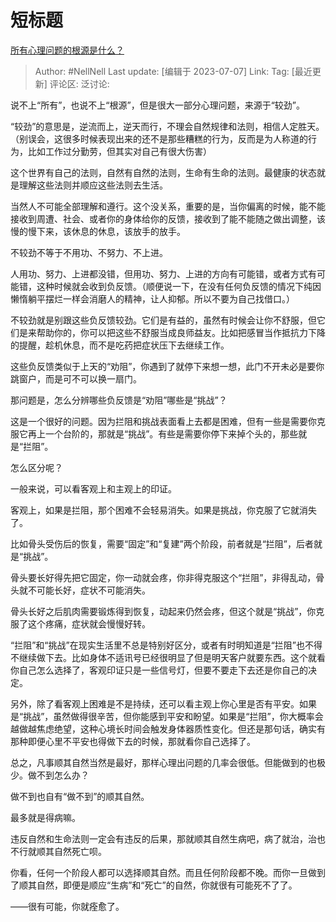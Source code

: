 # 短标题
[所有心理问题的根源是什么？](https://www.zhihu.com/question/28897344/answer/3107288118)

> Author: #NellNell
> Last update: [编辑于 2023-07-07]
> Link:
> Tag: [最近更新]
> 评论区:
> 泛讨论:

说不上“所有”，也说不上“根源”，但是很大一部分心理问题，来源于“较劲”。

“较劲”的意思是，逆流而上，逆天而行，不理会自然规律和法则，相信人定胜天。（别误会，这很多时候表现出来的还不是那些糟糕的行为，反而是为人称道的行为，比如工作过分勤劳，但其实对自己有很大伤害）

这个世界有自己的法则，自然有自然的法则，生命有生命的法则。最健康的状态就是理解这些法则并顺应这些法则去生活。

当然人不可能全部理解和遵行。这个没关系，重要的是，当你偏离的时候，能不能接收到周遭、社会、或者你的身体给你的反馈，接收到了能不能随之做出调整，该慢的慢下来，该休息的休息，该放手的放手。

不较劲不等于不用功、不努力、不上进。

人用功、努力、上进都没错，但用功、努力、上进的方向有可能错，或者方式有可能错，这种时候就会收到负反馈。（顺便说一下，在没有任何负反馈的情况下纯因懒惰躺平摆烂一样会消磨人的精神，让人抑郁。所以不要为自己找借口。）

不较劲就是别跟这些负反馈较劲。它们是有益的，虽然有时候会让你不舒服，但它们是来帮助你的，你可以把这些不舒服当成良师益友。比如把感冒当作抵抗力下降的提醒，趁机休息，而不是吃药把症状压下去继续工作。

这些负反馈类似于上天的“劝阻”，你遇到了就停下来想一想，此门不开未必是要你跳窗户，而是可不可以换一扇门。

那问题是，怎么分辨哪些负反馈是“劝阻”哪些是“挑战”？

这是一个很好的问题。因为拦阻和挑战表面看上去都是困难，但有一些是需要你克服它再上一个台阶的，那就是“挑战”。有些是需要你停下来掉个头的，那些就是“拦阻”。

怎么区分呢？

一般来说，可以看客观上和主观上的印证。

客观上，如果是拦阻，那个困难不会轻易消失。如果是挑战，你克服了它就消失了。

比如骨头受伤后的恢复，需要“固定”和“复建”两个阶段，前者就是“拦阻”，后者就是“挑战”。

骨头要长好得先把它固定，你一动就会疼，你非得克服这个“拦阻”，非得乱动，骨头就不可能长好，症状不可能消失。

骨头长好之后肌肉需要锻炼得到恢复，动起来仍然会疼，但这个就是“挑战”，你克服了这个疼痛，症状就会慢慢好转。

“拦阻”和“挑战”在现实生活里不总是特别好区分，或者有时明知道是“拦阻”也不得不继续做下去。比如身体不适讯号已经很明显了但是明天客户就要东西。这个就看你自己怎么选择了，客观印证只是一些信号灯，但要不要走下去还是你自己的决定。

另外，除了看客观上困难是不是持续，还可以看主观上你心里是否有平安。如果是“挑战”，虽然做得很辛苦，但你能感到平安和盼望。如果是“拦阻”，你大概率会越做越焦虑绝望，这种心境长时间会触发身体器质性变化。但还是那句话，确实有那种即便心里不平安也得做下去的时候，那就看你自己选择了。

总之，凡事顺其自然当然是最好，那样心理出问题的几率会很低。但能做到的也极少。做不到怎么办？

做不到也自有“做不到”的顺其自然。

最多就是得病嘛。

违反自然和生命法则一定会有违反的后果，那就顺其自然生病吧，病了就治，治也不行就顺其自然死亡呗。

你看，任何一个阶段人都可以选择顺其自然。而且任何阶段都不晚。而你一旦做到了顺其自然，即便是顺应“生病”和“死亡”的自然，你就很有可能死不了了。

——很有可能，你就痊愈了。